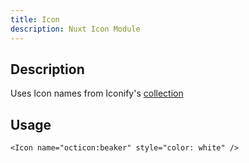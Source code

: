 ```yaml
---
title: Icon
description: Nuxt Icon Module
---
```


## Description

Uses Icon names from Iconify's [collection](https://icones.js.org/)

## Usage

```vue
<Icon name="octicon:beaker" style="color: white" />
```
